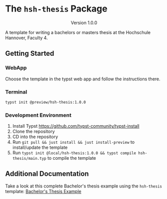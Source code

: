 # The `hsh-thesis` Package
<div align="center">Version 1.0.0</div>

A template for writing a bachelors or masters thesis at the Hochschule Hannover, Faculty 4.

## Getting Started

### WebApp
Choose the template in the typst web app and follow the instructions there.

### Terminal
```bash
typst init @preview/hsh-thesis:1.0.0
```

### Development Environment

1. Install Typst https://github.com/typst-community/typst-install
2. Clone the repository
3. CD into the repository
4. Run `git pull && just install && just install-preview` to install/update the template
5. Run `typst init @local/hsh-thesis:1.0.0 && typst compile hsh-thesis/main.typ` to compile the template


## Additional Documentation

Take a look at this complete Bachelor's thesis example using the `hsh-thesis` template: [Bachelor's Thesis Example](https://github.com/MrToWy/Bachelorarbeit)
